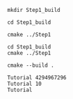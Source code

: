 `mkdir Step1_build`

`cd Step1_build`

`cmake ../Step1`

```
cd Step1_build
cmake ../Step1
```

`cmake --build .`

```
Tutorial 4294967296
Tutorial 10
Tutorial
```
